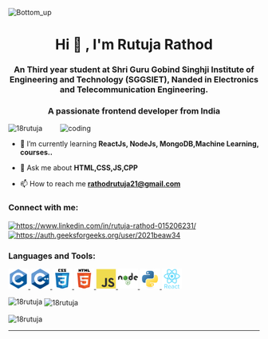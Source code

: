 ![Bottom_up](https://github.com/18Rutuja/18Rutuja/assets/127573564/5f553106-1ebb-4efa-9cab-16ece9289c2c)
<!---
18Rutuja/18Rutuja is a ✨ special ✨ repository because its `README.md` (this file) appears on your GitHub profile.
You can click the Preview link to take a look at your changes.
--->


<h1 align="center">Hi 👋 , I'm Rutuja Rathod</h1>
<h3 align="center"> An Third year student at Shri Guru Gobind Singhji Institute of Engineering and Technology (SGGSIET), Nanded in Electronics and Telecommunication Engineering.</h3>
<h3 align="center">A passionate frontend developer from India</h3>

<img align = "right" alt="coding" width="400" src="https://camo.githubusercontent.com/6b2c2aa0d470088d4a692ffcc251ea550562ca44845d2c9ee1bc5506af234e23/68747470733a2f2f7265732e636c6f7564696e6172792e636f6d2f70726163746963616c6465762f696d6167652f66657463682f732d2d32625a496a5047432d2d2f635f6c696d6974253243665f6175746f253243666c5f70726f6772657373697665253243715f3636253243775f3838302f68747470733a2f2f6465762d746f2d75706c6f6164732e73332e616d617a6f6e6177732e636f6d2f692f64347476756b6274356d726133376376776b6c6b2e676966" />
<p align="left"> <img src="https://komarev.com/ghpvc/?username=18rutuja&label=Profile%20views&color=0e75b6&style=flat" alt="18rutuja" /> </p>

- 🌱 I’m currently learning **ReactJs, NodeJs, MongoDB,Machine Learning, courses..**

- 💬 Ask me about **HTML,CSS,JS,CPP**

- 📫 How to reach me **rathodrutuja21@gmail.com**

<h3 align="left">Connect with me:</h3>
<p align="left">
<a href="https://linkedin.com/in/https://www.linkedin.com/in/rutuja-rathod-015206231/" target="blank"><img align="center" src="https://raw.githubusercontent.com/rahuldkjain/github-profile-readme-generator/master/src/images/icons/Social/linked-in-alt.svg" alt="https://www.linkedin.com/in/rutuja-rathod-015206231/" height="30" width="40" /></a>
<a href="https://auth.geeksforgeeks.org/user/https://auth.geeksforgeeks.org/user/2021beaw34" target="blank"><img align="center" src="https://raw.githubusercontent.com/rahuldkjain/github-profile-readme-generator/master/src/images/icons/Social/geeks-for-geeks.svg" alt="https://auth.geeksforgeeks.org/user/2021beaw34" height="30" width="40" /></a>
</p>

<h3 align="left">Languages and Tools:</h3>
<p align="left"> <a href="https://www.cprogramming.com/" target="_blank" rel="noreferrer"> <img src="https://raw.githubusercontent.com/devicons/devicon/master/icons/c/c-original.svg" alt="c" width="40" height="40"/> </a> <a href="https://www.w3schools.com/cpp/" target="_blank" rel="noreferrer"> <img src="https://raw.githubusercontent.com/devicons/devicon/master/icons/cplusplus/cplusplus-original.svg" alt="cplusplus" width="40" height="40"/> </a> <a href="https://www.w3schools.com/css/" target="_blank" rel="noreferrer"> <img src="https://raw.githubusercontent.com/devicons/devicon/master/icons/css3/css3-original-wordmark.svg" alt="css3" width="40" height="40"/> </a> <a href="https://www.w3.org/html/" target="_blank" rel="noreferrer"> <img src="https://raw.githubusercontent.com/devicons/devicon/master/icons/html5/html5-original-wordmark.svg" alt="html5" width="40" height="40"/> </a> <a href="https://developer.mozilla.org/en-US/docs/Web/JavaScript" target="_blank" rel="noreferrer"> <img src="https://raw.githubusercontent.com/devicons/devicon/master/icons/javascript/javascript-original.svg" alt="javascript" width="40" height="40"/> </a> <a href="https://nodejs.org" target="_blank" rel="noreferrer"> <img src="https://raw.githubusercontent.com/devicons/devicon/master/icons/nodejs/nodejs-original-wordmark.svg" alt="nodejs" width="40" height="40"/> </a> <a href="https://www.python.org" target="_blank" rel="noreferrer"> <img src="https://raw.githubusercontent.com/devicons/devicon/master/icons/python/python-original.svg" alt="python" width="40" height="40"/> </a> <a href="https://reactjs.org/" target="_blank" rel="noreferrer"> <img src="https://raw.githubusercontent.com/devicons/devicon/master/icons/react/react-original-wordmark.svg" alt="react" width="40" height="40"/> </a> </p>

<p><img align="left" src="https://github-readme-stats.vercel.app/api/top-langs?username=18rutuja&show_icons=true&locale=en&layout=compact" alt="18rutuja" /></p>

<p>&nbsp;<img align="center" src="https://github-readme-stats.vercel.app/api?username=18rutuja&show_icons=true&locale=en" alt="18rutuja" /></p>

<p><img align="center" src="https://github-readme-streak-stats.herokuapp.com/?user=18rutuja&" alt="18rutuja" /></p>

<hr>




